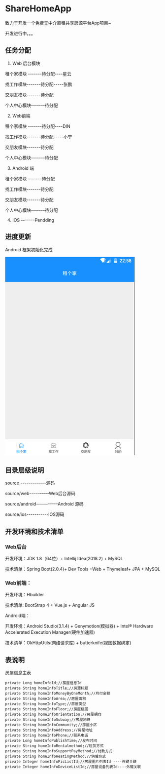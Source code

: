 # ShareHomeApp
致力于开发一个免费无中介直租共享房源平台App项目~

开发进行中。。。

## 任务分配

1. Web 后台模块

租个家模块 -------待分配----星云

找工作模块-------待分配-----张鹏

交朋友模块-------待分配

个人中心模块-------待分配

2. Web前端

租个家模块 -------待分配----DIN

找工作模块-------待分配-----小宁

交朋友模块-------待分配

个人中心模块-------待分配

3. Android 端

租个家模块 -------待分配

找工作模块-------待分配

交朋友模块-------待分配

个人中心模块-------待分配

4. IOS -------Pendding

## 进度更新

Android 框架初始化完成

![Alt text](/preview/android_preview.png)

## 目录层级说明

source -------------源码

source/web----------Web后台源码

source/android-----------Android 源码

source/ios-----------IOS源码

## 开发环境和技术清单

### Web后台

开发环境：JDK 1.8（64位）+ Intellij Idea(2018.2) + MySQL

技术清单：Spring Boot(2.0.4)+ Dev Tools +Web + Thymeleaf+ JPA + MySQL

### Web前端：

开发环境：Hbuilder 

技术清单: BootStrap 4 + Vue.js + Angular JS

Android端：

开发环境：Android Studio(3.1.4) + Genymotion(模拟器) + Intel® Hardware Accelerated Execution Manager(硬件加速器)

技术清单：OkHttpUtils(网络请求库) + butterknife(视图数据绑定)

## 表说明

房屋信息主表

	private Long homeInfoId;//房屋信息Id
	private String homeInfoTitle;//房源标题
	private String homeInfoMoneyByOneMonth;//月付金额
	private String homeInfoArea;//房屋面积
	private String homeInfoType;//房屋类型
	private String homeInfoFloor;//房屋楼层
	private String homeInfoOrientation;//房屋朝向
	private String homeInfoSubway;//房屋地铁
	private String homeInfoCommunity;//房屋小区
	private String homeInfoAddress;//房屋地址
	private String homeInfoPhone;//联系电话
	private Long homeInfoPublishTime;//发布时间
	private String homeInfoRentalmethod;//租赁方式
	private String homeInfoSupportPayMethod;//付款方式
	private String homeInfoHeatingMethod;//供暖方式
	private Integer homeInfoPicListId;//房屋图片列表Id ----外键关联
	private Integer homeInfoDeviceListId;//房屋设备列表Id----外键关联
